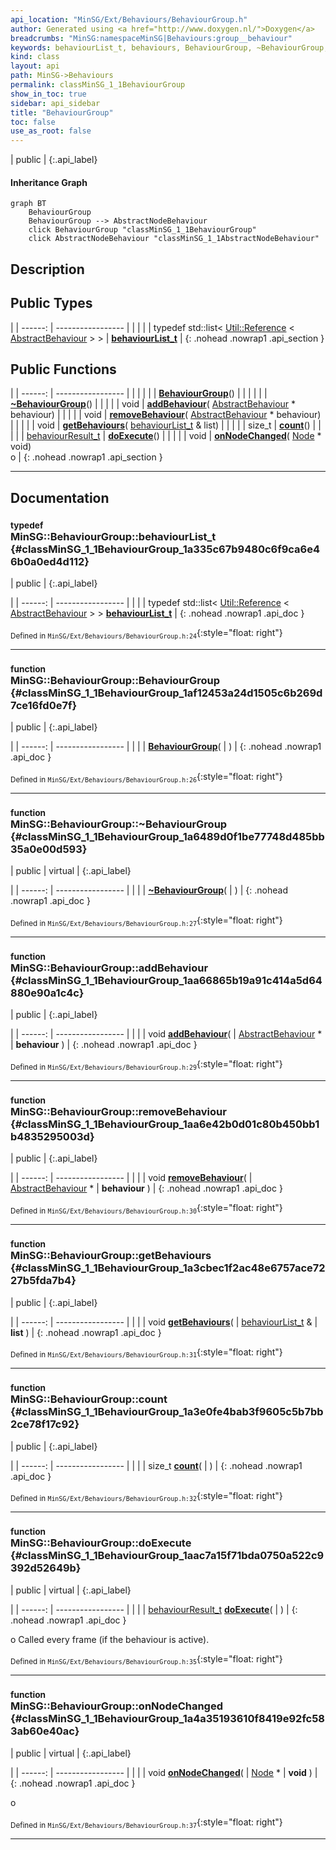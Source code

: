 ```yaml
---
api_location: "MinSG/Ext/Behaviours/BehaviourGroup.h"
author: Generated using <a href="http://www.doxygen.nl/">Doxygen</a>
breadcrumbs: "MinSG:namespaceMinSG|Behaviours:group__behaviour"
keywords: behaviourList_t, behaviours, BehaviourGroup, ~BehaviourGroup, addBehaviour, removeBehaviour, getBehaviours, count, doExecute, onNodeChanged
kind: class
layout: api
path: MinSG->Behaviours
permalink: classMinSG_1_1BehaviourGroup
show_in_toc: true
sidebar: api_sidebar
title: "BehaviourGroup"
toc: false
use_as_root: false
---
```


| public |
{:.api_label}

#### Inheritance Graph

```mermaid
graph BT
	BehaviourGroup
	BehaviourGroup --> AbstractNodeBehaviour
	click BehaviourGroup "classMinSG_1_1BehaviourGroup"
	click AbstractNodeBehaviour "classMinSG_1_1AbstractNodeBehaviour"
```

## Description





## Public Types

|
| ------: | ----------------- |
|  | |
| typedef std::list< [Util::Reference](classUtil_1_1Reference) < [AbstractBehaviour](classMinSG_1_1AbstractBehaviour) > > | **[behaviourList_t](#classMinSG_1_1BehaviourGroup_1a335c67b9480c6f9ca6e46b0a0ed4d112)**  |
{: .nohead .nowrap1 .api_section }


## Public Functions

|
| ------: | ----------------- |
|  | |
|  | **[BehaviourGroup](#classMinSG_1_1BehaviourGroup_1af12453a24d1505c6b269d7ce16fd0e7f)**() |
|  | |
|  | **[~BehaviourGroup](#classMinSG_1_1BehaviourGroup_1a6489d0f1be77748d485bb35a0e00d593)**() |
|  | |
| void | **[addBehaviour](#classMinSG_1_1BehaviourGroup_1aa66865b19a91c414a5d64880e90a1c4c)**( [AbstractBehaviour](classMinSG_1_1AbstractBehaviour) * behaviour) |
|  | |
| void | **[removeBehaviour](#classMinSG_1_1BehaviourGroup_1aa6e42b0d01c80b450bb1b4835295003d)**( [AbstractBehaviour](classMinSG_1_1AbstractBehaviour) * behaviour) |
|  | |
| void | **[getBehaviours](#classMinSG_1_1BehaviourGroup_1a3cbec1f2ac48e6757ace7227b5fda7b4)**( [behaviourList_t](classMinSG_1_1BehaviourGroup#classMinSG_1_1BehaviourGroup_1a335c67b9480c6f9ca6e46b0a0ed4d112) & list) |
|  | |
| size_t | **[count](#classMinSG_1_1BehaviourGroup_1a3e0fe4bab3f9605c5b7bb2ce78f17c92)**() |
|  | |
| [behaviourResult_t](classMinSG_1_1Behavior#classMinSG_1_1Behavior_1afbd60a8df73dc581d2d00a1483f630ef) | **[doExecute](#classMinSG_1_1BehaviourGroup_1aac7a15f71bda0750a522c9392d52649b)**() |
|  | |
| void | **[onNodeChanged](#classMinSG_1_1BehaviourGroup_1a4a35193610f8419e92fc583ab60e40ac)**( [Node](classMinSG_1_1Node) * void) <br/> o |
{: .nohead .nowrap1 .api_section }


-------------------------------------------------------------------

## Documentation

### <small>typedef</small><br/> MinSG::BehaviourGroup::behaviourList_t {#classMinSG_1_1BehaviourGroup_1a335c67b9480c6f9ca6e46b0a0ed4d112}

| public |
{:.api_label}

|
| ------: | ----------------- |
|  |
| typedef std::list< [Util::Reference](classUtil_1_1Reference) < [AbstractBehaviour](classMinSG_1_1AbstractBehaviour) > > **[behaviourList_t](#classMinSG_1_1BehaviourGroup_1a335c67b9480c6f9ca6e46b0a0ed4d112)**  |
{: .nohead .nowrap1 .api_doc }





<sub>Defined in `MinSG/Ext/Behaviours/BehaviourGroup.h:24`</sub>{:style="float: right"}

-------------------------------------------------------------------

### <small>function</small><br/> MinSG::BehaviourGroup::BehaviourGroup {#classMinSG_1_1BehaviourGroup_1af12453a24d1505c6b269d7ce16fd0e7f}

| public |
{:.api_label}

|
| ------: | ----------------- |
|  |
|  **[BehaviourGroup](#classMinSG_1_1BehaviourGroup_1af12453a24d1505c6b269d7ce16fd0e7f)**( |  ) |
{: .nohead .nowrap1 .api_doc }





<sub>Defined in `MinSG/Ext/Behaviours/BehaviourGroup.h:26`</sub>{:style="float: right"}

-------------------------------------------------------------------

### <small>function</small><br/> MinSG::BehaviourGroup::~BehaviourGroup {#classMinSG_1_1BehaviourGroup_1a6489d0f1be77748d485bb35a0e00d593}

| public | virtual |
{:.api_label}

|
| ------: | ----------------- |
|  |
|  **[~BehaviourGroup](#classMinSG_1_1BehaviourGroup_1a6489d0f1be77748d485bb35a0e00d593)**( |  ) |
{: .nohead .nowrap1 .api_doc }





<sub>Defined in `MinSG/Ext/Behaviours/BehaviourGroup.h:27`</sub>{:style="float: right"}

-------------------------------------------------------------------

### <small>function</small><br/> MinSG::BehaviourGroup::addBehaviour {#classMinSG_1_1BehaviourGroup_1aa66865b19a91c414a5d64880e90a1c4c}

| public |
{:.api_label}

|
| ------: | ----------------- |
|  |
| void **[addBehaviour](#classMinSG_1_1BehaviourGroup_1aa66865b19a91c414a5d64880e90a1c4c)**( |  [AbstractBehaviour](classMinSG_1_1AbstractBehaviour) * | **behaviour** ) |
{: .nohead .nowrap1 .api_doc }





<sub>Defined in `MinSG/Ext/Behaviours/BehaviourGroup.h:29`</sub>{:style="float: right"}

-------------------------------------------------------------------

### <small>function</small><br/> MinSG::BehaviourGroup::removeBehaviour {#classMinSG_1_1BehaviourGroup_1aa6e42b0d01c80b450bb1b4835295003d}

| public |
{:.api_label}

|
| ------: | ----------------- |
|  |
| void **[removeBehaviour](#classMinSG_1_1BehaviourGroup_1aa6e42b0d01c80b450bb1b4835295003d)**( |  [AbstractBehaviour](classMinSG_1_1AbstractBehaviour) * | **behaviour** ) |
{: .nohead .nowrap1 .api_doc }





<sub>Defined in `MinSG/Ext/Behaviours/BehaviourGroup.h:30`</sub>{:style="float: right"}

-------------------------------------------------------------------

### <small>function</small><br/> MinSG::BehaviourGroup::getBehaviours {#classMinSG_1_1BehaviourGroup_1a3cbec1f2ac48e6757ace7227b5fda7b4}

| public |
{:.api_label}

|
| ------: | ----------------- |
|  |
| void **[getBehaviours](#classMinSG_1_1BehaviourGroup_1a3cbec1f2ac48e6757ace7227b5fda7b4)**( |  [behaviourList_t](classMinSG_1_1BehaviourGroup#classMinSG_1_1BehaviourGroup_1a335c67b9480c6f9ca6e46b0a0ed4d112) & | **list** ) |
{: .nohead .nowrap1 .api_doc }





<sub>Defined in `MinSG/Ext/Behaviours/BehaviourGroup.h:31`</sub>{:style="float: right"}

-------------------------------------------------------------------

### <small>function</small><br/> MinSG::BehaviourGroup::count {#classMinSG_1_1BehaviourGroup_1a3e0fe4bab3f9605c5b7bb2ce78f17c92}

| public |
{:.api_label}

|
| ------: | ----------------- |
|  |
| size_t **[count](#classMinSG_1_1BehaviourGroup_1a3e0fe4bab3f9605c5b7bb2ce78f17c92)**( |  ) |
{: .nohead .nowrap1 .api_doc }





<sub>Defined in `MinSG/Ext/Behaviours/BehaviourGroup.h:32`</sub>{:style="float: right"}

-------------------------------------------------------------------

### <small>function</small><br/> MinSG::BehaviourGroup::doExecute {#classMinSG_1_1BehaviourGroup_1aac7a15f71bda0750a522c9392d52649b}

| public | virtual |
{:.api_label}

|
| ------: | ----------------- |
|  |
| [behaviourResult_t](classMinSG_1_1Behavior#classMinSG_1_1Behavior_1afbd60a8df73dc581d2d00a1483f630ef) **[doExecute](#classMinSG_1_1BehaviourGroup_1aac7a15f71bda0750a522c9392d52649b)**( |  ) |
{: .nohead .nowrap1 .api_doc }



o Called every frame (if the behaviour is active).



<sub>Defined in `MinSG/Ext/Behaviours/BehaviourGroup.h:35`</sub>{:style="float: right"}

-------------------------------------------------------------------

### <small>function</small><br/> MinSG::BehaviourGroup::onNodeChanged {#classMinSG_1_1BehaviourGroup_1a4a35193610f8419e92fc583ab60e40ac}

| public | virtual |
{:.api_label}

|
| ------: | ----------------- |
|  |
| void **[onNodeChanged](#classMinSG_1_1BehaviourGroup_1a4a35193610f8419e92fc583ab60e40ac)**( |  [Node](classMinSG_1_1Node) * | **void** ) |
{: .nohead .nowrap1 .api_doc }

o





<sub>Defined in `MinSG/Ext/Behaviours/BehaviourGroup.h:37`</sub>{:style="float: right"}

-------------------------------------------------------------------


